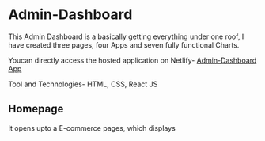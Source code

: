 # Admin-Dashboard

This Admin Dashboard is a basically getting everything under one roof, I have created three pages, four Apps and seven fully functional Charts.

Youcan directly access the hosted application on Netlify-   [Admin-Dashboard App](https://dashboardmanage.netlify.app/)

Tool and Technologies- HTML, CSS, React JS

## Homepage
It opens upto a E-commerce pages, which displays
